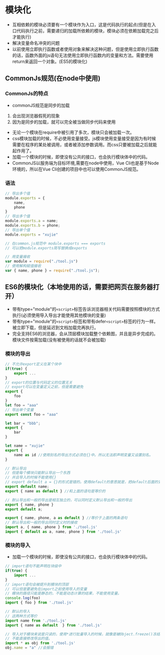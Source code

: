 # 模块化

* 互相依赖的模块必须要有一个模块作为入口，这是代码执行的起点(但是在入口代码执行之前，需要递归的加载所依赖的模块，模块必须在依赖加载完之后才能执行)
* 解决变量命名冲突的问题
* 以前使用立即执行函数或者使用对象来解决这种问题，但是使用立即执行函数的话，函数外面的js语句无法使用立即执行函数内的变量和方法。需要使用return来返回一个对象。(ES5的模块化)

## CommonJs规范(在node中使用)

### CommonJs的特点

* commonJS规范是同步的加载

1. 会出现浏览器假死的现象
2. 因为是同步的加载，就可以完全被当做同步代码来使用

* 无论一个模块在require中被引用了多次，模块只会被加载一次。
* css模块加载的时候，不必使用变量接受。js模块使用变量接受是因为有时候需要在程序的某处被调用，或者被添加参数调用。而css只要被加载之后就能起作用了。
* 加载一个模块的时候，即使没有公共的接口，也会执行模块体中的代码。
* CommonJS以服务端为目标环境,需要在node中使用，Vue Cli也是基于Node环境的，所以在Vue Cli创建的项目中也可以使用CommonJS规范。

### 语法

```js
// 导出多个值
module.exports = {
    name,
    phone
}
// 导出多个值
module.exports.a = name;
module.exports.b = phone;
// 导出单个值
module.exports = "xujie"

// 在common.js规范中 module.exports === exports
// 可以把module.exports简写替换成exports

// 用变量接收
var module = require("./tool.js")
// 使用解构赋值接收
var { name, phone } = require("./tool.js");
```

## ES6的模块化（本地使用的话，需要把网页在服务器打开）

* 带有type="module"的`<script>`标签告诉浏览器相关代码需要按照模块的方式执行(必须使用导入导出才能使用其他模块的变量)
* 带有type="module"的`<script>`标签和带有defer`<script>`标签的行为一样。被立即下载，但是延迟到文档加载完再执行。
* 完全支持ES6的浏览器，会从顶层模块加载整个依赖图，并且是异步完成的。模块文件按需加载(没有被使用的话就不会被加载)

### 模块的导出

```js
// 不允许export定义在某个块中
if(true) {
    export ...
}
// export的位置与代码定义的位置无关
// export可以在变量定义之前，但是需要避免
export { 
    foo
}
let foo = "aaa"
// 导出单个变量
export const foo = "aaa"

let bar = "bbb";
export {
    bar
}

let name = "xujie"
export {
    name as id //使用别名的导出方式必须在{}中。所以无法即声明变量又设置别名。
}

// 默认导出
// 但是每个模块只能默认导出一个东西
// 并且导入的时候不能使用{}
// export default a = {}的形式是错的。使用default的意思就是，把default后面的变量赋值为default，应该直接export default {...}
export default name;
export { name as default } //和上面的语句是等价的

// 默认导出和一般的导出是相互独立的，可以同时定义默认导出和一般的导出
export { name, phone }
export default a;

export { name, phone, a as default } //等价于上面的两条语句
// 默认导出和一般的导出同时定义时的接收
import a, { name, phone } from './tool.js'
import { default as a, name, phone } from './tool.js'
```

### 模块的导入

* 加载一个模块的时候，即使没有公共的接口，也会执行模块体中的代码。

```js
// import语句不能声明在块级中
if(true) {
    import ...
}
// import语句会被提升到模块的顶部
// 可以但是要避免在import之前使用导入的变量
// 模块的路径只能是静态的，不能是动态计算的结果，不能使用变量。
console.log(foo)
import { foo } from './tool.js'

// 默认的导入
// 这两种方式等价
import name from './tool.js'
import { name as default  } from './tool.js'

// 导入对于模块来说是只读的，使用*进行批量导入的时候，就像是被Object.freeze()冻结了一样
// 不能直接修改导出的值。
import * as obj from './tool.js'
obj.name = "a" //会报错
```